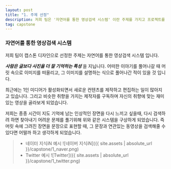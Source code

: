 ```yaml
---
layout: post
title: "1. 주제 선정"
description: 저희 팀은 '자연어를 통한 영상검색 시스템' 이란 주제를 가지고 프로젝트를 진행하였습니다.
tag: capstone
---
```


### 자연어를 통한 영상검색 시스템

저희 팀이 캡스톤 디자인으로 선정한 주제는 자연어를 통한 영상검색 시스템 입니다.

***사람은 글보다 사진을 더 잘 기억하는 특성*** 을 지닙니다. 어떠한 이야기를 풀어나갈 때 머릿 속으로 이미지를 떠올리고, 그 이미지를 설명하는 식으로 풀어나간 적이 있을 것 입니다.

최근에는 1인 미디어가 활성화되면서 새로운 컨텐츠를 제작하고 편집하는 일이 많아지고 있습니다. 그리고 비슷한 취향을 가지는 제작자를 구독하며 자신의 취향에 맞는 재미있는 영상을 골라보게 되었습니다.

저희는 종종 시간이 지도 기억에 남는 인상적인 장면을 다시 느끼고 싶을때, 다시 검색하려 하면 찾아내기 어려운 문제를 풀기위해 위와 같은 시스템을 구상하게 되었습니다. 즉 머릿 속에 그려진 장면을 문장으로 표현할 때, 그 문장과 연관있는 동영상을 검색해줄 수 있다면 어떨까 하고 생각하게 되었습니다.

>
> * 네이터 지식iN 예시
> ![네이버 지식iN]({{ site.assets | absolute_url }}/capstone/1_naver.png)
> * Twitter 예시
> ![Twitter]({{ site.assets | absolute_url }}/capstone/1_twitter.png)
>
